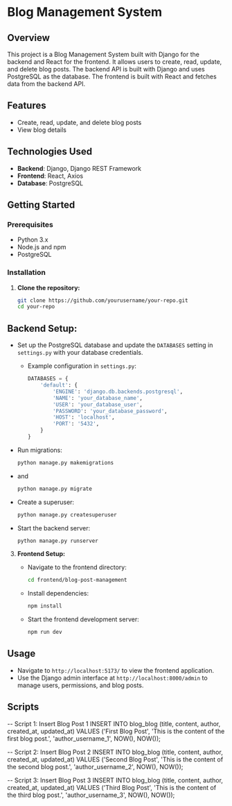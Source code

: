 # Blog Management System

## Overview
This project is a Blog Management System built with Django for the backend and React for the frontend. It allows users to create, read, update, and delete blog posts. The backend API is built with Django and uses PostgreSQL as the database. The frontend is built with React and fetches data from the backend API.

## Features
- Create, read, update, and delete blog posts
- View blog details

## Technologies Used
- **Backend**: Django, Django REST Framework
- **Frontend**: React, Axios
- **Database**: PostgreSQL

## Getting Started

### Prerequisites
- Python 3.x
- Node.js and npm
- PostgreSQL

### Installation

1. **Clone the repository:**

   ```bash
   git clone https://github.com/yourusername/your-repo.git
   cd your-repo

## Backend Setup:

   - Set up the PostgreSQL database and update the `DATABASES` setting in `settings.py` with your database credentials.
     - Example configuration in `settings.py`:

       ```python
       DATABASES = {
           'default': {
               'ENGINE': 'django.db.backends.postgresql',
               'NAME': 'your_database_name',
               'USER': 'your_database_user',
               'PASSWORD': 'your_database_password',
               'HOST': 'localhost',
               'PORT': '5432',
           }
       }
       ```

   - Run migrations:

     ```bash
     python manage.py makemigrations
     ```
  - and 
     ```bash
     python manage.py migrate
     ```

   - Create a superuser:

     ```bash
     python manage.py createsuperuser
     ```

   - Start the backend server:

     ```bash
     python manage.py runserver
     ```

3. **Frontend Setup:**

   - Navigate to the frontend directory:

     ```bash
     cd frontend/blog-post-management
     ```

   - Install dependencies:

     ```bash
     npm install
     ```

   - Start the frontend development server:

     ```bash
     npm run dev
     ```

## Usage
- Navigate to `http://localhost:5173/` to view the frontend application.
- Use the Django admin interface at `http://localhost:8000/admin` to manage users, permissions, and blog posts.



## Scripts

-- Script 1: Insert Blog Post 1
INSERT INTO blog_blog (title, content, author, created_at, updated_at)
VALUES 
('First Blog Post', 'This is the content of the first blog post.', 'author_username_1', NOW(), NOW());

-- Script 2: Insert Blog Post 2
INSERT INTO blog_blog (title, content, author, created_at, updated_at)
VALUES 
('Second Blog Post', 'This is the content of the second blog post.', 'author_username_2', NOW(), NOW());

-- Script 3: Insert Blog Post 3
INSERT INTO blog_blog (title, content, author, created_at, updated_at)
VALUES 
('Third Blog Post', 'This is the content of the third blog post.', 'author_username_3', NOW(), NOW());
